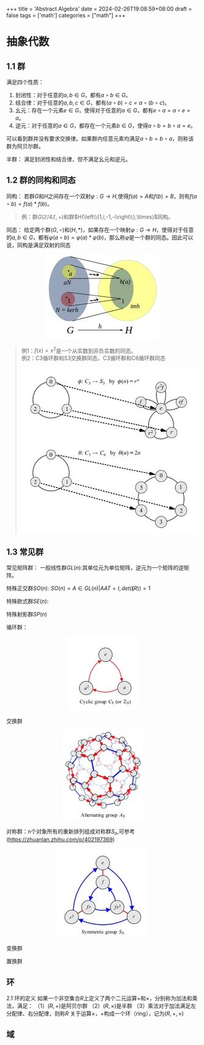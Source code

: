 +++
title = 'Abstract Algebra'
date = 2024-02-26T19:08:59+08:00
draft = false
tags = ['math']
categories = ["math"]
+++


# 抽象代数

## 1.1 群

满足四个性质：
1. 封闭性：对于任意的$a,b\in G$，都有$a\circ b\in G$。
2. 结合律：对于任意的$a,b,c\in G$，都有$(a\circ b)\circ c=a\circ(b\circ c)$。
3. 幺元：存在一个元素$e\in G$，使得对于任意的$a\in G$，都有$e\circ a=a\circ e=a$。
4. 逆元：对于任意的$a\in G$，都存在一个元素$b\in G$，使得$a\circ b=b\circ a=e$。

可以看到群并没有要求交换律。如果群内任意元素均满足$a\circ b=b\circ a$，则称该群为阿贝尔群。

半群：
    满足封闭性和结合律，但不满足幺元和逆元。
## 1.2 群的同构和同态

同构：
若群$G$和$H$之间存在一个双射$\varphi:G\to H$,使得$f(a)=A$和$f(b)=B$，则有$f(a\circ b)=f(a)\ast f(b)$。

> 例：群$G(\mathbb{Z}/4\mathbb{Z},+)$和群$H(\left\\{1,i,-1,-i\right\\},\times)$同构。

同态：
给定两个群$(G,\circ)$和$(H,\ast)$，如果存在一个映射$\varphi:G\to H$，使得对于任意的$a,b\in G$，都有$\varphi(a\circ b)=\varphi(a)\ast\varphi(b)$，那么称$\varphi$是一个群的同态。因此可以说，同构是满足双射的同态
<center>

![title](./pic/homomorphism.png)

</center>

> 例1：$f(x)=x^2$是一个从实数到非负实数的同态。\
> 例2：C3循环群和S3交换群同态，C3循环群和C6循环群同态<center>![图源自visual group theory](./pic/homomorphism_2.png)</center>

## 1.3 常见群

常见矩阵群：
一般线性群$GL(n)$:其单位元为单位矩阵，逆元为一个矩阵的逆矩阵。

特殊正交群$SO(n)$:
    $SO(n) = {A \in GL(n) | AAT = I, det(\mathbf(R)) = 1}$

特殊欧式群$SE(n)$:

特殊射影群$SP(n)$

循环群：
<p align="center">
  <img src="./pic/cyclic_group.png" alt="cyclic group">
</p>
交换群
<p align="center">
  <img src="./pic/alternating_group.png" alt="cyclic group">
</p>

对称群：n个对象所有的重新排列组成对称群$S_n$,可参考(https://zhuanlan.zhihu.com/p/402197369)
<p align="center">
  <img src="./pic/symmetric_group.png" alt="cyclic group">
</p>
变换群

置换群


## 环

2.1 环的定义
如果一个非空集合$R$上定义了两个二元运算$+$和$\times$，分别称为加法和乘法，满足：
（1）$(R,+)$是阿贝尔群
（2）$(R,\times)$是半群
（3）乘法对于加法满足左分配律、右分配律，则称$R$
 关于运算$\times$，$+$构成一个环（ring），记为$(R,+,\times)$

## 域

